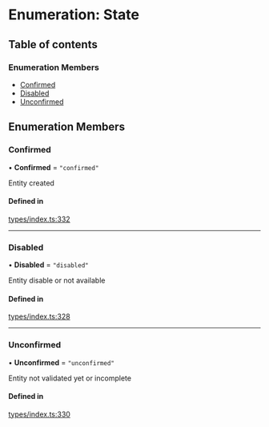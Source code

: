 # Enumeration: State

## Table of contents

### Enumeration Members

- [Confirmed](State.md#confirmed)
- [Disabled](State.md#disabled)
- [Unconfirmed](State.md#unconfirmed)

## Enumeration Members

### Confirmed

• **Confirmed** = ``"confirmed"``

Entity created

#### Defined in

[types/index.ts:332](https://github.com/nevermined-io/components-catalog/blob/430abaf/catalog/src/types/index.ts#L332)

___

### Disabled

• **Disabled** = ``"disabled"``

Entity disable or not available

#### Defined in

[types/index.ts:328](https://github.com/nevermined-io/components-catalog/blob/430abaf/catalog/src/types/index.ts#L328)

___

### Unconfirmed

• **Unconfirmed** = ``"unconfirmed"``

Entity not validated yet or incomplete

#### Defined in

[types/index.ts:330](https://github.com/nevermined-io/components-catalog/blob/430abaf/catalog/src/types/index.ts#L330)
